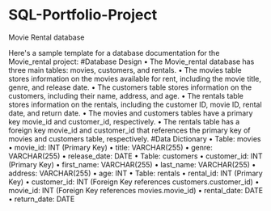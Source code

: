 # SQL-Portfolio-Project
Movie Rental database

Here's a sample template for a database documentation for the Movie_rental project:
#Database Design
•	The Movie_rental database has three main tables: movies, customers, and rentals.
•	The movies table stores information on the movies available for rent, including the movie title, genre, and release date.
•	The customers table stores information on the customers, including their name, address, and age.
•	The rentals table stores information on the rentals, including the customer ID, movie ID, rental date, and return date.
•	The movies and customers tables have a primary key movie_id and customer_id, respectively.
•	The rentals table has a foreign key movie_id and customer_id that references the primary key of movies and customers table, respectively.
#Data Dictionary
•	Table: movies
•	movie_id: INT (Primary Key)
•	title: VARCHAR(255)
•	genre: VARCHAR(255)
•	release_date: DATE
•	Table: customers
•	customer_id: INT (Primary Key)
•	first_name: VARCHAR(255)
•	last_name: VARCHAR(255)
•	address: VARCHAR(255)
•	age: INT
•	Table: rentals
•	rental_id: INT (Primary Key)
•	customer_id: INT (Foreign Key references customers.customer_id)
•	movie_id: INT (Foreign Key references movies.movie_id)
•	rental_date: DATE
•	return_date: DATE

